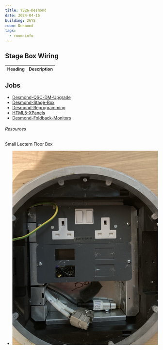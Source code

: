 ```yaml
---
title: YS26-Desmond
date: 2024-04-16
building: 26YS
room: Desmond
tags:
  - room-info
---
```


## Stage Box Wiring

Heading          | Description
---------------- | -----------------

## Jobs

- [Desmond-QSC-DM-Upgrade](../../01-Projects/Desmond-QSC-DM-Upgrade.md)
- [Desmond-Stage-Box](../../04-Archive/Completed/Desmond-Stage-Box.md)
- [Desmond-Reprogramming](../../04-Archive/Completed/Desmond-Reprogramming.md)
- [HTML5-XPanels](../../04-Archive/Completed/HTML5-XPanels.md)
- [Desmond-Foldback-Monitors](../../01-Projects/Desmond-Foldback-Monitors.md)


###### Resources

Small Lectern Floor Box
- ![ |200](../../04-Archive/Attachments/Desmond-Small-Lectern-Floor-Box.jpg)